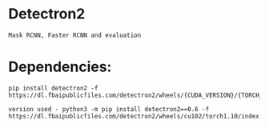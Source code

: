 # Detectron2

    Mask RCNN, Faster RCNN and evaluation
    
# Dependencies:
    pip install detectron2 -f https://dl.fbaipublicfiles.com/detectron2/wheels/{CUDA_VERSION}/{TORCH_VERSION}/index.html
    
    version used - python3 -m pip install detectron2==0.6 -f   https://dl.fbaipublicfiles.com/detectron2/wheels/cu102/torch1.10/index.html
